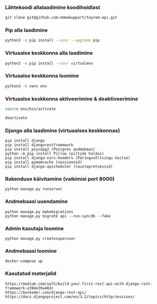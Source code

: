 ### Lähtekoodi allalaadimine koodihoidlast  

```bash
git clone git@github.com:emmakuppart/toyrem-api.git
```

### Pip alla laadimine

```bash
python3 -m pip install --user --upgrade pip
```

### Virtuaalse keskkonna alla laadimine

```bash
python3 -m pip install --user virtualenv
```

### Virtuaalse keskkonna loomine

```bash
python3 -m venv env
```

### Virtuaalse keskkonna aktiveerimine & deaktiveerimine

```bash
source env/bin/activate
```

```bash
deactivate
```

### Django alla laadimine (virtuaalses keskkonnas)

```
pip install django
pip install djangorestframework
pip install psycopg2 (Postgres andmebaas)
python -m pip install Pillow (piltide haldus)
pip install django-cors-headers (Päringuvõltsingu kaitse)
pip install pymemcache (sessioonid)
pip install django-apscheduler (taustaprotsessid)
```

### Rakenduse käivitamine (vaikimisi port 8000)

```
python manage.py runserver
```

### Andmebaasi uuendamine

```
python manage.py makemigrations
python manage.py migrate api --run-syncdb --fake
```

### Admin kasutaja loomine

```
python manage.py createsuperuser
```

### Andmebaasi loomine

```
docker-compose up
```

### Kasutatud materjalid

```
https://medium.com/swlh/build-your-first-rest-api-with-django-rest-framework-e394e39a482c
https://bezkoder.com/django-rest-api/
https://docs.djangoproject.com/en/3.2/topics/http/sessions/
```